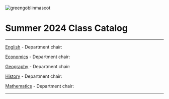 ![greengoblinmascot](media/gg.jpeg)
# Summer 2024 Class Catalog
---

[English](english.md) - Department chair: <github username>

[Economics](economics.md) - Department chair: <github username> 

[Geography](geography.md) - Department chair: <SamY2027>

[History](history.md) - Department chair: <github username>

[Mathematics](math.md) - Department chair: <github username>

---
